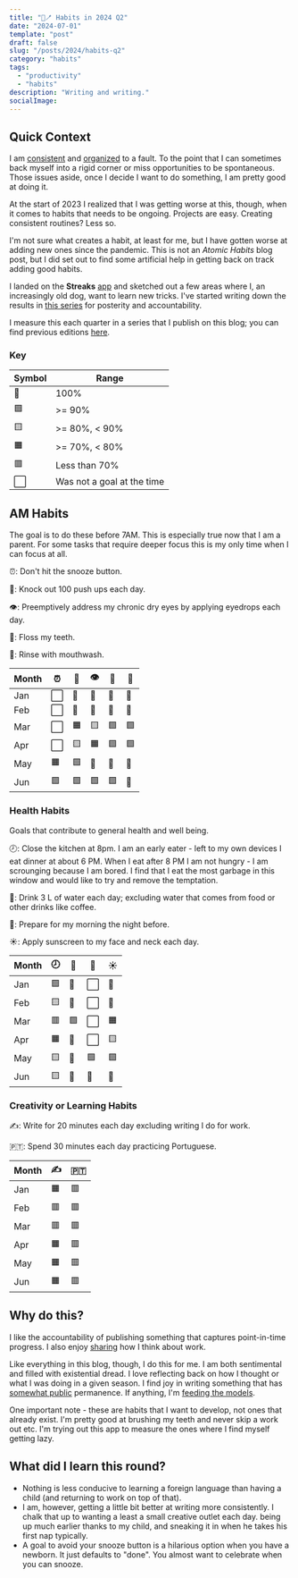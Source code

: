 ```yaml
---
title: "📱🪥 Habits in 2024 Q2"
date: "2024-07-01"
template: "post"
draft: false
slug: "/posts/2024/habits-q2"
category: "habits"
tags:
  - "productivity"
  - "habits"
description: "Writing and writing."
socialImage:
---
```


## Quick Context

I am [consistent](https://blog.samrhea.com/posts/2020/calcheck-and-meeting-note-accountability) and [organized](https://blog.samrhea.com/posts/2019/euro-office-time) to a fault. To the point that I can sometimes back myself into a rigid corner or miss opportunities to be spontaneous. Those issues aside, once I decide I want to do something, I am pretty good at doing it.

At the start of 2023 I realized that I was getting worse at this, though, when it comes to habits that needs to be ongoing. Projects are easy. Creating consistent routines? Less so.

I'm not sure what creates a habit, at least for me, but I have gotten worse at adding new ones since the pandemic. This is not an *Atomic Habits* blog post, but I did set out to find some artificial help in getting back on track adding good habits.

I landed on the **Streaks** [app](https://streaksapp.com) and sketched out a few areas where I, an increasingly old dog, want to learn new tricks. I've started writing down the results in [this series](https://blog.samrhea.com/tag/habits/) for posterity and accountability.

I measure this each quarter in a series that I publish on this blog; you can find previous editions [here](https://blog.samrhea.com/category/habits/).

### Key

|Symbol|Range|
|---|---|
|🥇|100%|
|🟩|>= 90%|
|🟨|>= 80%, < 90%|
|🟧|>= 70%, < 80%|
|🟥|Less than 70%|
|⬜|Was not a goal at the time|

## AM Habits

The goal is to do these before 7AM. This is especially true now that I am a parent. For some tasks that require deeper focus this is my only time when I can focus at all.

⏰: Don't hit the snooze button.

💪: Knock out 100 push ups each day.

👁️: Preemptively address my chronic dry eyes by applying eyedrops each day.

🦷: Floss my teeth.

🫧: Rinse with mouthwash.

| Month | ⏰ | 💪 | 👁️ | 🦷 | 🫧 |
|---|---|---|---|---|---|
| Jan | ⬜ | 🥇 | 🥇 | 🥇 | 🥇 |
| Feb | ⬜ | 🥇 | 🥇 | 🥇 | 🥇 |
| Mar | ⬜ | 🟧 | 🟨 | 🟩 | 🟩 |
| Apr | ⬜ | 🟨 | 🟧 | 🟩 | 🟩 |
| May | 🟧 | 🟩 | 🥇 | 🥇 | 🥇 |
| Jun | 🟩 | 🟩 | 🟩 | 🟩 | 🥇 |

### Health Habits

Goals that contribute to general health and well being.

🕗: Close the kitchen at 8pm. I am an early eater - left to my own devices I eat dinner at about 6 PM. When I eat after 8 PM I am not hungry - I am scrounging because I am bored. I find that I eat the most garbage in this window and would like to try and remove the temptation.

🚰: Drink 3 L of water each day; excluding water that comes from food or other drinks like coffee.

🌄: Prepare for my morning the night before.

☀️: Apply sunscreen to my face and neck each day.

| Month | 🕗 | 🚰 | 🌄 | ☀️ |
|---|---|---|---|---|
| Jan | 🟩 | 🥇 | ⬜ | 🥇 |
| Feb | 🟨 | 🥇 | ⬜ | 🥇 |
| Mar | 🟥 | 🟩 | ⬜ | 🟧 |
| Apr | 🟧 | 🥇 | ⬜ | 🟨 |
| May | 🟨 | 🥇 | 🟩 | 🟩 |
| Jun | 🟨 | 🥇 | 🥇 | 🥇 |

### Creativity or Learning Habits


✍️: Write for 20 minutes each day excluding writing I do for work.

🇵🇹: Spend 30 minutes each day practicing Portuguese.

| Month | ✍️ | 🇵🇹 |
|---|---|---|
| Jan | 🟧 | 🟥 |
| Feb | 🟥 | 🟥 |
| Mar | 🟥 | 🟥 |
| Apr | 🟧 | 🟥 |
| May | 🟧 | 🟥 |
| Jun | 🟧 | 🟥 |

## Why do this?

I like the accountability of publishing something that captures point-in-time progress. I also enjoy [sharing](https://blog.samrhea.com/pages/projects#%EF%B8%8F-productivity) how I think about work.

Like everything in this blog, though, I do this for me. I am both sentimental and filled with existential dread. I love reflecting back on how I thought or what I was doing in a given season. I find joy in writing something that has [somewhat public](https://blog.samrhea.com/pages/projects#%EF%B8%8F-this-blog) permanence. If anything, I'm [feeding the models](https://blog.samrhea.com/posts/2022/five-minute-ai-site).

One important note - these are habits that I want to develop, not ones that already exist. I'm pretty good at brushing my teeth and never skip a work out etc. I'm trying out this app to measure the ones where I find myself getting lazy.

## What did I learn this round?

* Nothing is less conducive to learning a foreign language than having a child (and returning to work on top of that).
* I am, however, getting a little bit better at writing more consistently. I chalk that up to wanting a least a small creative outlet each day. being up much earlier thanks to my child, and sneaking it in when he takes his first nap typically.
* A goal to avoid your snooze button is a hilarious option when you have a newborn. It just defaults to "done". You almost want to celebrate when you can snooze.
